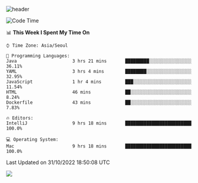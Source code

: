 ![header](https://capsule-render.vercel.app/api?type=Egg&color=timeAuto&height=300&section=header&text=PoPo&fontSize=90&animation=fadeIn)

  <!--START_SECTION:waka-->
![Code Time](http://img.shields.io/badge/Code%20Time-257%20hrs%2017%20mins-blue)

📊 **This Week I Spent My Time On** 

```text
⌚︎ Time Zone: Asia/Seoul

💬 Programming Languages: 
Java                     3 hrs 21 mins       █████████░░░░░░░░░░░░░░░░   36.11% 
YAML                     3 hrs 4 mins        ████████░░░░░░░░░░░░░░░░░   32.95% 
JavaScript               1 hr 4 mins         ███░░░░░░░░░░░░░░░░░░░░░░   11.54% 
HTML                     46 mins             ██░░░░░░░░░░░░░░░░░░░░░░░   8.24% 
Dockerfile               43 mins             ██░░░░░░░░░░░░░░░░░░░░░░░   7.83%

🔥 Editors: 
IntelliJ                 9 hrs 18 mins       █████████████████████████   100.0%

💻 Operating System: 
Mac                      9 hrs 18 mins       █████████████████████████   100.0%

```


 Last Updated on 31/10/2022 18:50:08 UTC
<!--END_SECTION:waka-->



<img src="https://capsule-render.vercel.app/api?type=Egg&color=timeAuto&height=300&section=footer&text=PoPo&fontSize=90&animation=fadeIn&reversal=true" />

